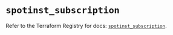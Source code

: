 # `spotinst_subscription`

Refer to the Terraform Registry for docs: [`spotinst_subscription`](https://registry.terraform.io/providers/spotinst/spotinst/1.172.3/docs/resources/subscription).
